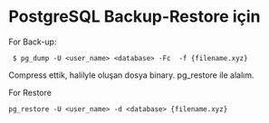 # PostgreSQL Backup-Restore için

For Back-up: 

     $ pg_dump -U <user_name> <database> -Fc  -f {filename.xyz} 

Compress ettik, halilyle oluşan dosya binary. pg_restore ile alalım.

For Restore

    pg_restore -U <user_name> -d <database> {filename.xyz}
